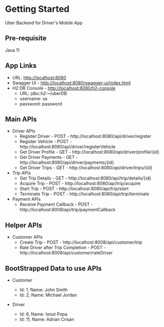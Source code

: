 # Getting Started

Uber Backend for Driver's Mobile App

## Pre-requisite

Java 11

## App Links 

* URL: [http://localhost:8080](http://localhost:8080)
* Swagger UI - [http://localhost:8080/swagger-ui/index.html](http://localhost:8080/swagger-ui/index.html)
* H2 DB Console - [http://localhost:8080/h2-console](http://localhost:8080/h2-console)
  * URL: jdbc:h2:~/uberDB
  * username: sa
  * password: password

## Main APIs
* Driver APIs 
  * Register Driver - POST - http://localhost:8080/api/driver/register
  * Register Vehicle - POST - http://localhost:8080/api/driver/registerVehicle
  * Get Driver Profile - GET - http://localhost:8080/api/driver/profile/{id}
  * Get Driver Payments - GET - http://localhost:8080/api/driver/payments/{id}
  * Get Driver Trips - GET - http://localhost:8080/api/driver/trips/{id}
* Trip APIs
  * Get Trip Details - GET - http://localhost:8080/api/trip/details/{id}
  * Acquire Trip - POST - http://localhost:8080/api/trip/acquire
  * Start Trip - POST - http://localhost:8080/api/trip/start
  * Terminate Trip - POST - http://localhost:8080/api/trip/terminate
* Payment APIs
  * Receive Payment Callback - POST - http://localhost:8008/api/trip/paymentCallback

## Helper APIs 

* Customer APIs
  * Create Trip - POST - http://localhost:8008/api/customer/trip
  * Rate Driver after Trip Completion - POST - http://localhost:8008/api/customer/rateDriver

## BootStrapped Data to use APIs

* Customer
  * Id: 1, Name: John Smith
  * Id: 2, Name: Michael Jordan
  
* Driver
  * Id: 6, Name: Ionut Popa
  * Id: 11, Name: Adrian Crisan



